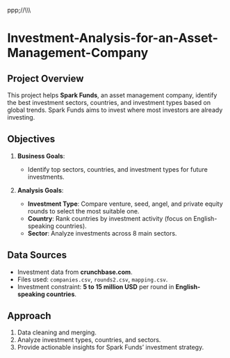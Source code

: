 ppp;/\/\\\\\
# Investment-Analysis-for-an-Asset-Management-Company

## Project Overview

This project helps **Spark Funds**, an asset management company, identify the best investment sectors, countries, and investment types based on global trends. Spark Funds aims to invest where most investors are already investing.

## Objectives

1. **Business Goals**:
   - Identify top sectors, countries, and investment types for future investments.
   
2. **Analysis Goals**:
   - **Investment Type**: Compare venture, seed, angel, and private equity rounds to select the most suitable one.
   - **Country**: Rank countries by investment activity (focus on English-speaking countries).
   - **Sector**: Analyze investments across 8 main sectors.

## Data Sources

- Investment data from **crunchbase.com**.
- Files used: `companies.csv`, `rounds2.csv`, `mapping.csv`.
- Investment constraint: **5 to 15 million USD** per round in **English-speaking countries**.

## Approach

1. Data cleaning and merging.
2. Analyze investment types, countries, and sectors.
3. Provide actionable insights for Spark Funds’ investment strategy.


